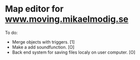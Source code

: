 # Map editor for www.moving.mikaelmodig.se

To do:

* Merge objects with triggers.                              [1]
* Make a add soundfunction.                                 [O]
* Back end system for saving files localy on user computer. [O]

